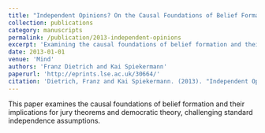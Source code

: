 ```yaml
---
title: "Independent Opinions? On the Causal Foundations of Belief Formation and Jury Theorems"
collection: publications
category: manuscripts
permalink: /publication/2013-independent-opinions
excerpt: 'Examining the causal foundations of belief formation and their implications for jury theorems and democratic theory.'
date: 2013-01-01
venue: 'Mind'
authors: 'Franz Dietrich and Kai Spiekermann'
paperurl: 'http://eprints.lse.ac.uk/30664/'
citation: 'Dietrich, Franz and Kai Spiekermann. (2013). "Independent Opinions? On the Causal Foundations of Belief Formation and Jury Theorems." Mind 122(487): 655-685.'
---
```


This paper examines the causal foundations of belief formation and their implications for jury theorems and democratic theory, challenging standard independence assumptions.